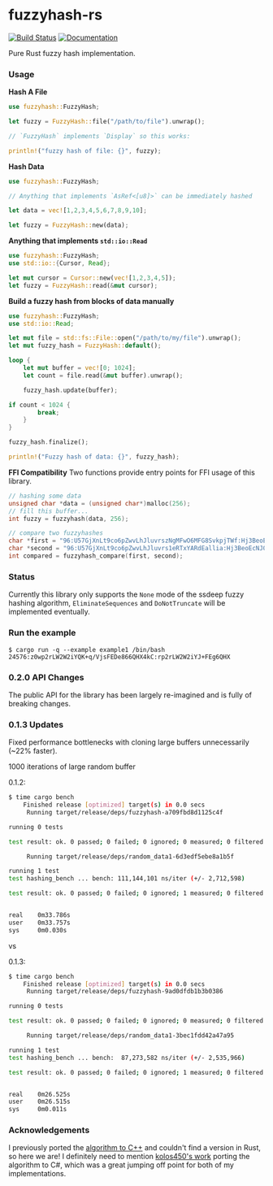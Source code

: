 fuzzyhash-rs
============
[![Build Status](https://travis-ci.org/rustysec/fuzzyhash-rs.svg?branch=master)](https://travis-ci.org/rustysec/fuzzyhash-rs)
[![Documentation](https://docs.rs/fuzzyhash/badge.svg)](https://docs.rs/fuzzyhash)

Pure Rust fuzzy hash implementation.

### Usage

**Hash A File**
```rust
use fuzzyhash::FuzzyHash;

let fuzzy = FuzzyHash::file("/path/to/file").unwrap();

// `FuzzyHash` implements `Display` so this works:

println!("fuzzy hash of file: {}", fuzzy);
```

**Hash Data**
```rust
use fuzzyhash::FuzzyHash;

// Anything that implements `AsRef<[u8]>` can be immediately hashed

let data = vec![1,2,3,4,5,6,7,8,9,10];

let fuzzy = FuzzyHash::new(data);
```

**Anything that implements `std::io::Read`**
```rust
use fuzzyhash::FuzzyHash;
use std::io::{Cursor, Read};

let mut cursor = Cursor::new(vec![1,2,3,4,5]);
let fuzzy = FuzzyHash::read(&mut cursor);
```

**Build a fuzzy hash from blocks of data manually**
```rust
use fuzzyhash::FuzzyHash;
use std::io::Read;

let mut file = std::fs::File::open("/path/to/my/file").unwrap();
let mut fuzzy_hash = FuzzyHash::default();

loop {
    let mut buffer = vec![0; 1024];
    let count = file.read(&mut buffer).unwrap();

    fuzzy_hash.update(buffer);

if count < 1024 {
        break;
    }
}

fuzzy_hash.finalize();

println!("Fuzzy hash of data: {}", fuzzy_hash);
```

**FFI Compatibility**
Two functions provide entry points for FFI usage of this library.

```c
// hashing some data
unsigned char *data = (unsigned char*)malloc(256);
// fill this buffer...
int fuzzy = fuzzyhash(data, 256);
```

```c
// compare two fuzzyhashes
char *first = "96:U57GjXnLt9co6pZwvLhJluvrszNgMFwO6MFG8SvkpjTWf:Hj3BeoEcNJ0TspgIG8SvkpjTg";
char *second = "96:U57GjXnLt9co6pZwvLhJluvrs1eRTxYARdEallia:Hj3BeoEcNJ0TsI9xYeia3R";
int compared = fuzzyhash_compare(first, second);
```

### Status
Currently this library only supports the `None` mode of the ssdeep fuzzy hashing algorithm,
`EliminateSequences` and `DoNotTruncate` will be implemented eventually.

### Run the example
```shell
$ cargo run -q --example example1 /bin/bash
24576:z0wp2rLW2W2iYQK+q/VjsFEDe866QHX4kC:rp2rLW2W2iYJ+FEg6QHX
```
### 0.2.0 API Changes
The public API for the library has been largely re-imagined and is fully of breaking changes.

### 0.1.3 Updates
Fixed performance bottlenecks with cloning large buffers unnecessarily (~22% faster).

1000 iterations of large random buffer

0.1.2:
```sh
$ time cargo bench
    Finished release [optimized] target(s) in 0.0 secs
     Running target/release/deps/fuzzyhash-a709fbd8d1125c4f

running 0 tests

test result: ok. 0 passed; 0 failed; 0 ignored; 0 measured; 0 filtered out

     Running target/release/deps/random_data1-6d3edf5ebe8a1b5f

running 1 test
test hashing_bench ... bench: 111,144,101 ns/iter (+/- 2,712,598)

test result: ok. 0 passed; 0 failed; 0 ignored; 1 measured; 0 filtered out


real    0m33.786s
user    0m33.757s
sys     0m0.030s
```

vs

0.1.3:
```sh
$ time cargo bench
    Finished release [optimized] target(s) in 0.0 secs
     Running target/release/deps/fuzzyhash-9ad0dfdb1b3b0386

running 0 tests

test result: ok. 0 passed; 0 failed; 0 ignored; 0 measured; 0 filtered out

     Running target/release/deps/random_data1-3bec1fdd42a47a95

running 1 test
test hashing_bench ... bench:  87,273,582 ns/iter (+/- 2,535,966)

test result: ok. 0 passed; 0 failed; 0 ignored; 1 measured; 0 filtered out


real    0m26.525s
user    0m26.515s
sys     0m0.011s
```

### Acknowledgements
I previously ported the [algorithm to C++](https://github.com/rustysec/fuzzypp) and couldn't find
a version in Rust, so here we are! I definitely need to mention
[kolos450's work](https://github.com/kolos450/SsdeepNET) porting the algorithm to C#, which was
a great jumping off point for both of my implementations.
